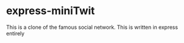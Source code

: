 express-miniTwit
=============

This is a clone of the famous social network. This is written in express entirely 
